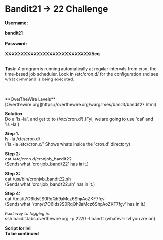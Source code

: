 # Bandit21 -> 22 Challenge

**Username:**
<br>
<br>
**bandit21**
<br>
<br>
**Password:**
<br>
<br>
**XXXXXXXXXXXXXXXXXXXXXXXXXXXIBcq**
<br>
<br>

**Task:**
A program is running automatically at regular intervals from cron, the time-based job scheduler. 
Look in /etc/cron.d/ for the configuration and see what command is being executed.

<br>
<br>
**OverTheWire Levels**
<br>
[Overthewire.org](https://overthewire.org/wargames/bandit/bandit22.html)

**Solution**
<br>
Do a 'ls -la', and get to to (/etc/cron.d/).(Fyi, we are going to use 'cat' and 'ls -la')

**Step 1:**
<br>
ls -la /etc/cron.d/
<br>
('ls -la /etc/cron.d/' Shows whats inside the 'cron.d' directory)

**Step 2:**
<br>
cat /etc/cron.d/cronjob_bandit22
<br>
(Sends what 'cronjob_bandit22' has in it.)

**Step 3:**
<br>
cat /usr/bin/cronjob_bandit22.sh
<br>
(Sends what 'cronjob_bandit22.sh' has in it.)

**Step 4:**
<br>
cat /tmp/t7O6lds9S0RqQh9aMcz6ShpAoZKF7fgv
<br>
(Sends what '/tmp/t7O6lds9S0RqQh9aMcz6ShpAoZKF7fgv' has in it.)

*Fast way to logging in:*
<br>
ssh bandit.labs.overthewire.org -p 2220 -l bandit (whatever lvl you are on)

**Script for lvl**
<br>
**To be continued**
